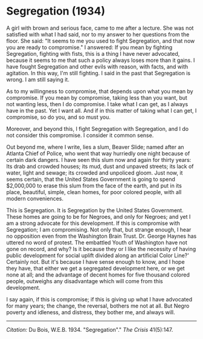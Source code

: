 # Segregation (1934)

A girl with brown and serious face, came to me after a lecture. She was not satisfied with what I had said, nor to my answer to her questions from the floor. She said: "It seems to me you used to fight Segregation, and that now you are ready to compromise." I answered: If you mean by fighting Segregation, fighting with fists, this is a thing I have never advocated, because it seems to me that such a policy always loses more than it gains. I have fought Segregation and other evils with reason, with facts, and with agitation. In this way, I'm still fighting. I said in the past that Segregation is wrong. I am still saying it.

As to my willingness to compromise, that depends upon what you mean by compromise. If you mean by compromise, taking less than you want, but not wanting less, then I do compromise. I take what I can get, as I always have in the past. Yet I want all. And if in this matter of taking what I can get, I compromise, so do you, and so must you.

Moreover, and beyond this, I fight Segregation with Segregation, and I do not consider this compromise. I consider it common sense.

Out beyond me, where I write, lies a slum, Beaver Slide; named after an Atlanta Chief of Police, who went that way hurriedly one night because of certain dark dangers. I have seen this slum now and again for thirty years: Its drab and crowded houses; its mud, dust and unpaved streets; its lack of water, light and sewage; its crowded and unpoliced gloom. Just now, it seems certain, that the United States Government is going to spend $2,000,000 to erase this slum from the face of the earth, and put in its place, beautiful, simple, clean homes, for poor colored people, with all modern conveniences.

This is Segregation. It is Segregation by the United States Government. These homes are going to be for Negroes, and only for Negroes; and yet I am a strong advocate for this development. If this is compromise with Segregation; I am compromising. Not only that, but strange enough, I hear no opposition even from the Washington Brain Trust. Dr. George Haynes has uttered no word of protest. The embattled Youth of Washington have not gone on record, and why? Is it because they or I like the necessity of having public development for social uplift divided along an artificial Color Line?' Certainly not. But it's because I have sense enough to know, and I hope they have, that either we get a segregated development here, or we get none at all; and the advantage of decent homes for five thousand colored people, outweighs any disadvantage which will come from this development.

I say again, if this is compromise; if this is giving up what I have advocated for many years; the change, the reversal, bothers me not at all. But Negro poverty and idleness, and distress, they bother me, and always will.

_________________
*Citation:* Du Bois, W.E.B. 1934. "Segregation"." *The Crisis*  41(5):147.